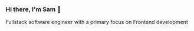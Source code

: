 ### Hi there, I'm Sam 👋 
Fullstack software engineer with a primary focus on Frontend development



<!--
**samtmorgan/samtmorgan** is a ✨ _special_ ✨ repository because its `README.md` (this file) appears on your GitHub profile.

Here are some ideas to get you started:

- 🔭 I’m currently working on ...
- 🌱 I’m currently learning ...
- 👯 I’m looking to collaborate on ...
- 🤔 I’m looking for help with ...
- 💬 Ask me about ...
- 📫 How to reach me: ...
- 😄 Pronouns: ...
- ⚡ Fun fact: ...


<div style={height:'50px'}>
  ![TypeScript](https://cdn.jsdelivr.net/gh/devicons/devicon/icons/typescript/typescript-original.svg)
</div>

-->
